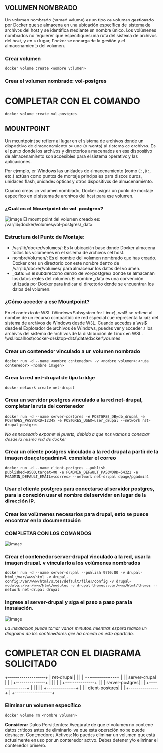 ## VOLUMEN NOMBRADO
Un volumen nombrado (named volume) es un tipo de volumen gestionado por Docker que se almacena en una ubicación específica del sistema de archivos del host y se identifica mediante un nombre único. Los volúmenes nombrados no requieren que especifiques una ruta del sistema de archivos del host, y en su lugar, Docker se encarga de la gestión y el almacenamiento del volumen.


### Crear volumen
```
docker volume create <nombre volumen>
```

### Crear el volumen nombrado: vol-postgres
# COMPLETAR CON EL COMANDO
```
docker volume create vol-postgres
```
## MOUNTPOINT
Un mountpoint se refiere al lugar en el sistema de archivos donde un dispositivo de almacenamiento se une (o monta) al sistema de archivos. Es el punto donde los archivos y directorios almacenados en ese dispositivo de almacenamiento son accesibles para el sistema operativo y las aplicaciones.

Por ejemplo, en Windows las unidades de almacenamiento (como `C:`, `D:`, etc.) actúan como puntos de montaje principales para discos duros, unidades flash, unidades ópticas y otros dispositivos de almacenamiento.

Cuando creas un volumen nombrado, Docker asigna un punto de montaje específico en el sistema de archivos del host para ese volumen.

### ¿Cuál es el Mountpoint de vol-postgres?
![image](https://github.com/Cristian-Zambrano/2024A-ISWD633-Practica3/assets/94475992/36803903-feea-4d4c-9a8b-22b1ad6ea36c)
El mount point del volumen creado es: /var/lib/docker/volumes/vol-postgres/_data
### Estructura del Punto de Montaje:
- /var/lib/docker/volumes/: Es la ubicación base donde Docker almacena todos los volúmenes en el sistema de archivos del host.
- nombreVolumen/: Es el nombre del volumen nombrado que has creado. Docker crea un directorio con este nombre dentro de /var/lib/docker/volumes/ para almacenar los datos del volumen.
- _data: Es el subdirectorio dentro de vol-postgres/ donde se almacenan los datos reales del volumen. El nombre _data es una convención utilizada por Docker para indicar el directorio donde se encuentran los datos del volumen.

### ¿Cómo acceder a ese Mountpoint?
En el contexto de WSL (Windows Subsystem for Linux), wsl$ se refiere al nombre de un recurso compartido de red especial que representa la raíz del sistema de archivos de Windows desde WSL. Cuando accedes a \\wsl$ desde el Explorador de archivos de Windows, puedes ver y acceder a los archivos del sistema de archivos de la distribución de Linux en WSL.
\\wsl.localhost\docker-desktop-data\data\docker\volumes

### Crear un contenedor vinculado a un volumen nombrado
```
docker run -d --name <nombre contenedor> -v <nombre volumen>:<ruta contenedor> <nombre imagen>
```

### Crear la red net-drupal de tipo bridge
```
docker network create net-drupal
```

### Crear un servidor postgres vinculado a la red net-drupal, completar la ruta del contenedor
```
docker run -d --name server-postgres -e POSTGRES_DB=db_drupal -e POSTGRES_PASSWORD=12345 -e POSTGRES_USER=user_drupal --network net-drupal postgres
```
_No es necesario exponer el puerto, debido a que nos vamos a conectar desde la misma red de docker_

### Crear un cliente postgres vinculado a la red drupal a partir de la imagen dpage/pgadmin4, completar el correo
```
docker run -d --name client-postgres --publish published=9500,target=80 -e PGADMIN_DEFAULT_PASSWORD=54321 -e PGADMIN_DEFAULT_EMAIL=<correo> --network net-drupal dpage/pgadmin4
```

### Usar el cliente postgres para conectarse al servidor postgres, para la conexión usar el nombre del servidor en lugar de la dirección IP.

### Crear los volúmenes necesarios para drupal, esto se puede encontrar en la documentación
### COMPLETAR CON LOS COMANDOS
![image](https://github.com/Cristian-Zambrano/2024A-ISWD633-Practica3/assets/94475992/9d3ccba2-e824-435a-9540-db99b40b89fc)

### Crear el contenedor server-drupal vinculado a la red, usar la imagen drupal, y vincularlo a los volúmenes nombrados
```
docker run -d --name server-drupal --publish 9700:80 -v drupal-html:/var/www/html -v drupal-config:/var/www/html/sites/default/files/config -v drupal-modules:/var/www/html/modules -v drupal-themes:/var/www/html/themes --network net-drupal drupal
```

### Ingrese al server-drupal y siga el paso a paso para la instalación.

![image](https://github.com/Cristian-Zambrano/2024A-ISWD633-Practica3/assets/94475992/557c238a-6786-49dd-adea-8fdb9b1729c2)

_La instalación puede tomar varios minutos, mientras espera realice un diagrama de los contenedores que ha creado en este apartado._

# COMPLETAR CON EL DIAGRAMA SOLICITADO
+-------------------+
| net-drupal        |
|                   |
| +---------------+ |
| | server-drupal | |
| +---------------+ |
|       |           |
| +---------------+ |
| | server-postgres| |
| +---------------+ |
|       |           |
| +---------------+ |
| | client-postgres| |
| +---------------+ |
+-------------------+
### Eliminar un volumen específico
```
docker volume rm <nombre volumen>
```
**Considerar**
Datos Persistentes: Asegúrate de que el volumen no contiene datos críticos antes de eliminarlo, ya que esta operación no se puede deshacer.
Contenedores Activos: No puedes eliminar un volumen que está actualmente en uso por un contenedor activo. Debes detener y/o eliminar el contenedor primero.
